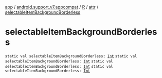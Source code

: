 [app](../../../index.md) / [android.support.v7.appcompat](../../index.md) / [R](../index.md) / [attr](index.md) / [selectableItemBackgroundBorderless](.)

# selectableItemBackgroundBorderless

`static val selectableItemBackgroundBorderless: `[`Int`](https://kotlinlang.org/api/latest/jvm/stdlib/kotlin/-int/index.html)
`static val selectableItemBackgroundBorderless: `[`Int`](https://kotlinlang.org/api/latest/jvm/stdlib/kotlin/-int/index.html)
`static val selectableItemBackgroundBorderless: `[`Int`](https://kotlinlang.org/api/latest/jvm/stdlib/kotlin/-int/index.html)
`static val selectableItemBackgroundBorderless: `[`Int`](https://kotlinlang.org/api/latest/jvm/stdlib/kotlin/-int/index.html)